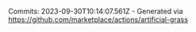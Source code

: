 Commits: 2023-09-30T10:14:07.561Z - Generated via https://github.com/marketplace/actions/artificial-grass
<br>
